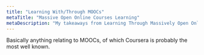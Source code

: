 ```yaml
---
title: "Learning With/Through MOOCs"
metaTitle: "Massive Open Online Courses Learning"
metaDescription: "My takeaways from Learning Through Massively Open Online Courses"
---
```


Basically anything relating to MOOCs, of which Coursera is probably the most well known.
